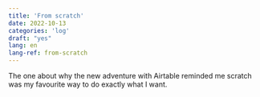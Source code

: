 ```yaml
---
title: 'From scratch'
date: 2022-10-13
categories: 'log'
draft: "yes"
lang: en
lang-ref: from-scratch
---
```

The one about why the new adventure with Airtable reminded me scratch was my favourite way to do exactly what I want.
